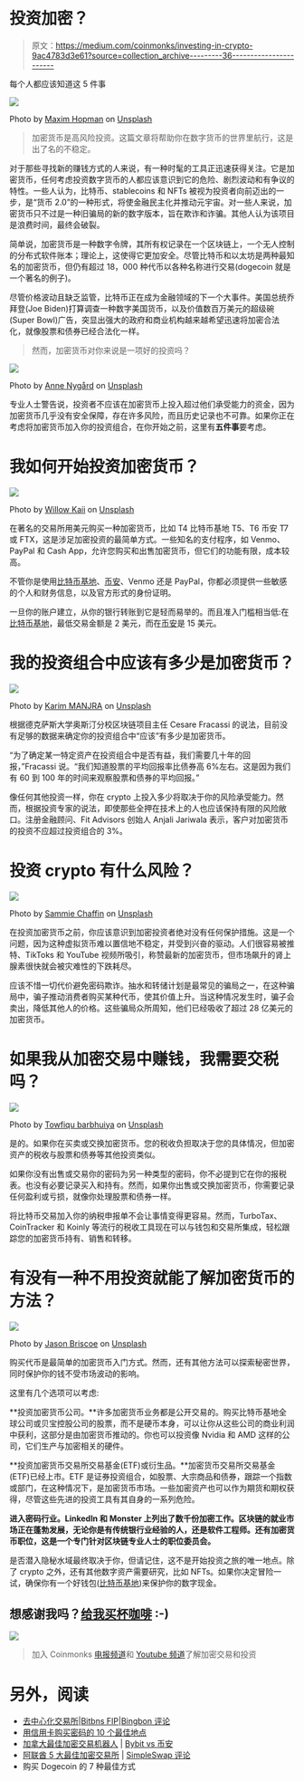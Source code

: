 # 投资加密？

> 原文：<https://medium.com/coinmonks/investing-in-crypto-9ac4783d3e61?source=collection_archive---------36----------------------->

每个人都应该知道这 5 件事

![](img/72e50e8926c085b8d98da508af0cc873.png)

Photo by [Maxim Hopman](https://unsplash.com/@nampoh?utm_source=medium&utm_medium=referral) on [Unsplash](https://unsplash.com?utm_source=medium&utm_medium=referral)

> 加密货币是高风险投资。这篇文章将帮助你在数字货币的世界里航行，这是出了名的不稳定。

对于那些寻找新的赚钱方式的人来说，有一种时髦的工具正迅速获得关注。它是加密货币，任何考虑投资数字货币的人都应该意识到它的危险、剧烈波动和有争议的特性。一些人认为，比特币、stablecoins 和 NFTs 被视为投资者向前迈出的一步，是“货币 2.0”的一种形式，将使金融民主化并推动元宇宙。对一些人来说，加密货币只不过是一种旧骗局的新的数字版本，旨在欺诈和诈骗。其他人认为该项目是浪费时间，最终会破裂。

简单说，加密货币是一种数字令牌，其所有权记录在一个区块链上，一个无人控制的分布式软件账本；理论上，这使得它更加安全。尽管比特币和以太坊是两种最知名的加密货币，但仍有超过 18，000 种代币以各种名称进行交易(dogecoin 就是一个著名的例子)。

尽管价格波动且缺乏监管，比特币正在成为金融领域的下一个大事件。美国总统乔拜登(Joe Biden)打算调查一种数字美国货币，以及价值数百万美元的超级碗(Super Bowl)广告，突显出强大的政府和商业机构越来越希望迅速将加密合法化，就像股票和债券已经合法化一样。

> 然而，加密货币对你来说是一项好的投资吗？

![](img/091808a85400f3fda55575587d1da811.png)

Photo by [Anne Nygård](https://unsplash.com/@polarmermaid?utm_source=medium&utm_medium=referral) on [Unsplash](https://unsplash.com?utm_source=medium&utm_medium=referral)

专业人士警告说，投资者不应该在加密货币上投入超过他们承受能力的资金，因为加密货币几乎没有安全保障，存在许多风险，而且历史记录也不可靠。如果你正在考虑将加密货币加入你的投资组合，在你开始之前，这里有**五件事**要考虑。

# 我如何开始投资加密货币？

![](img/a658f14e8cdce093af5d3cf8ee53c4ce.png)

Photo by [Willow Kaii](https://unsplash.com/@willowkaiii?utm_source=medium&utm_medium=referral) on [Unsplash](https://unsplash.com?utm_source=medium&utm_medium=referral)

在著名的交易所用美元购买一种加密货币，比如 T4 比特币基地 T5、T6 币安 T7 或 FTX，这是涉足加密投资的最简单方式。一些知名的支付程序，如 Venmo、PayPal 和 Cash App，允许您购买和出售加密货币，但它们的功能有限，成本较高。

不管你是使用[比特币基地](https://www.coinbase.com/join/dixit_cmp)、[币安](https://accounts.binance.com/en/register?ref=133457645)、Venmo 还是 PayPal，你都必须提供一些敏感的个人和财务信息，以及官方形式的身份证明。

一旦你的账户建立，从你的银行转账到它是轻而易举的。而且准入门槛相当低:在[比特币基地](https://www.coinbase.com/join/dixit_cmp)，最低交易金额是 2 美元，而在[币安](https://accounts.binance.com/en/register?ref=133457645)是 15 美元。

# 我的投资组合中应该有多少是加密货币？

![](img/ed24f0abad807d426349f9447bce461d.png)

Photo by [Karim MANJRA](https://unsplash.com/@karim_manjra?utm_source=medium&utm_medium=referral) on [Unsplash](https://unsplash.com?utm_source=medium&utm_medium=referral)

根据德克萨斯大学奥斯汀分校区块链项目主任 Cesare Fracassi 的说法，目前没有足够的数据来确定你的投资组合中“应该”有多少是加密货币。

“为了确定某一特定资产在投资组合中是否有益，我们需要几十年的回报，”Fracassi 说。“我们知道股票的平均回报率比债券高 6%左右。这是因为我们有 60 到 100 年的时间来观察股票和债券的平均回报。”

像任何其他投资一样，你在 crypto 上投入多少将取决于你的风险承受能力。然而，根据投资专家的说法，即使那些全押在技术上的人也应该保持有限的风险敞口。注册金融顾问、Fit Advisors 创始人 Anjali Jariwala 表示，客户对加密货币的投资不应超过投资组合的 3%。

# 投资 crypto 有什么风险？

![](img/d57000958b58901ceb6b7eeb250b1111.png)

Photo by [Sammie Chaffin](https://unsplash.com/@sammiechaffin?utm_source=medium&utm_medium=referral) on [Unsplash](https://unsplash.com?utm_source=medium&utm_medium=referral)

在投资加密货币之前，你应该意识到加密投资者绝对没有任何保护措施。这是一个问题，因为这种虚拟货币难以置信地不稳定，并受到兴奋的驱动。人们很容易被推特、TikToks 和 YouTube 视频所吸引，称赞最新的加密货币，但市场飙升的肾上腺素很快就会被灾难性的下跌耗尽。

应该不惜一切代价避免密码欺诈。抽水和转储计划是最常见的骗局之一，在这种骗局中，骗子推动消费者购买某种代币，使其价值上升。当这种情况发生时，骗子会卖出，降低其他人的价格。这些骗局众所周知，他们已经吸收了超过 28 亿美元的加密货币。

# 如果我从加密交易中赚钱，我需要交税吗？

![](img/f08815be56bd6f2fdafd1dfc02b5ea66.png)

Photo by [Towfiqu barbhuiya](https://unsplash.com/@towfiqu999999?utm_source=medium&utm_medium=referral) on [Unsplash](https://unsplash.com?utm_source=medium&utm_medium=referral)

是的。如果你在买卖或交换加密货币。您的税收负担取决于您的具体情况，但加密资产的税收与股票和债券等其他投资类似。

如果你没有出售或交易你的密码为另一种类型的密码，你不必提到它在你的报税表。也没有必要记录买入和持有。然而，如果你出售或交换加密货币，你需要记录任何盈利或亏损，就像你处理股票和债券一样。

将比特币交易加入你的纳税申报单不会让事情变得更容易。然而，TurboTax、CoinTracker 和 Koinly 等流行的税收工具现在可以与钱包和交易所集成，轻松跟踪您的加密货币持有、销售和转移。

# 有没有一种不用投资就能了解加密货币的方法？

![](img/b953e087dfd0f5df4bcc09c906c666cc.png)

Photo by [Jason Briscoe](https://unsplash.com/@jsnbrsc?utm_source=medium&utm_medium=referral) on [Unsplash](https://unsplash.com?utm_source=medium&utm_medium=referral)

购买代币是最简单的加密货币入门方式。然而，还有其他方法可以探索秘密世界，同时保护你的钱不受市场波动的影响。

这里有几个选项可以考虑:

**投资加密货币公司。**许多加密货币业务都是公开交易的。购买比特币基地全球公司或贝宝控股公司的股票，而不是硬币本身，可以让你从这些公司的商业利润中获利，这部分是由加密货币推动的。你也可以投资像 Nvidia 和 AMD 这样的公司，它们生产与加密相关的硬件。

**投资加密货币交易所交易基金(ETF)或衍生品。**加密货币交易所交易基金(ETF)已经上市。ETF 是证券投资组合，如股票、大宗商品和债券，跟踪一个指数或部门，在这种情况下，是加密货币市场。一些加密资产也可以作为期货和期权获得，尽管这些先进的投资工具有其自身的一系列危险。

**进入密码行业。LinkedIn 和 Monster 上列出了数千份加密工作。区块链的就业市场正在蓬勃发展，无论你是有传统银行业经验的人，还是软件工程师。还有加密货币职位，这是一个专门针对区块链专业人士的职位委员会。**

是否潜入隐秘水域最终取决于你，但请记住，这不是开始投资之旅的唯一地点。除了 crypto 之外，还有其他数字资产需要研究，比如 NFTs。如果你决定冒险一试，确保你有一个好钱包([比特币基地](https://www.coinbase.com/join/dixit_cmp))来保护你的数字现金。

## 想感谢我吗？[给我买杯咖啡](https://buymeacoffee.com/dhirajdixit) :-)

![](img/eae2538e3b171c53b96a02e85c598cfb.png)

> 加入 Coinmonks [电报频道](https://t.me/coincodecap)和 [Youtube 频道](https://www.youtube.com/c/coinmonks/videos)了解加密交易和投资

# 另外，阅读

*   [去中心化交易所](https://coincodecap.com/what-are-decentralized-exchanges)|[Bitbns FIP](https://coincodecap.com/bitbns-fip)|[Bingbon 评论](https://coincodecap.com/bingbon-review)
*   [用信用卡购买密码的 10 个最佳地点](https://coincodecap.com/buy-crypto-with-credit-card)
*   [加拿大最佳加密交易机器人](https://coincodecap.com/5-best-crypto-trading-bots-in-canada) | [Bybit vs 币安](https://coincodecap.com/bybit-binance-moonxbt)
*   [阿联酋 5 大最佳加密交易所](https://coincodecap.com/best-crypto-exchanges-in-uae) | [SimpleSwap 评论](https://coincodecap.com/simpleswap-review)
*   购买 Dogecoin 的 7 种最佳方式